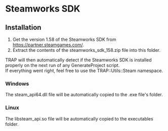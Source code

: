 # Steamworks SDK

## Installation

1. Get the version 1.58 of the Steamworks SDK from https://partner.steamgames.com/.
2. Extract the contents of the steamworks_sdk_158.zip file into this folder.

TRAP will then automatically detect if the Steamworks SDK is installed properly on the next run of any GenerateProject script.  
If everything went right, feel free to use the TRAP::Utils::Steam namespace.

### Windows

The steam_api64.dll file will be automatically copied to the .exe file's folder.

### Linux

The libsteam_api.so file will be automatically copied to the executables folder.
